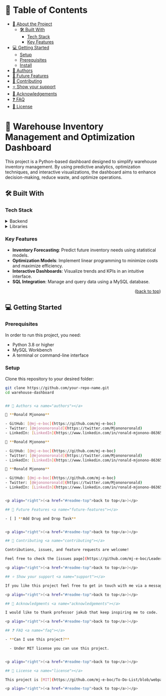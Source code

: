 # 📗 Table of Contents

- [📖 About the Project](#about-project)
  - [🛠 Built With](#built-with)
    - [Tech Stack](#tech-stack)
    - [Key Features](#key-features)
- [💻 Getting Started](#getting-started)
  - [Setup](#setup)
  - [Prerequisites](#prerequisites)
  - [Install](#install)
- [👥 Authors](#authors)
- [🔭 Future Features](#future-features)
- [🤝 Contributing](#contributing)
- [⭐️ Show your support](#support)
- [🙏 Acknowledgements](#acknowledgements)
- [❓ FAQ ](#faq)
- [📝 License](#license)

# 📖 Warehouse Inventory Management and Optimization Dashboard <a name="about-project"></a>

This project is a Python-based dashboard designed to simplify warehouse inventory management. By using predictive analytics, optimization techniques, and interactive visualizations, the dashboard aims to enhance decision-making, reduce waste, and optimize operations.

## 🛠 Built With <a name="built-with"></a>

### Tech Stack <a name="tech-stack"></a>

<details>
  <summary>Backend</summary>
  <ul>
    <li><a href="https://www.python.org/">Python</a></li>
    <li><a href="https://www.mysql.com/">MySQL</a></li>
  </ul>
</details>

<details>
  <summary>Libraries</summary>
  <ul>
    <li>Pandas</li>
    <li>NumPy</li>
    <li>Matplotlib</li>
    <li>Plotly/Dash</li>
    <li>Scikit-learn</li>
    <li>SQLAlchemy</li>
  </ul>
</details>

### Key Features <a name="key-features"></a>

- **Inventory Forecasting**: Predict future inventory needs using statistical models.
- **Optimization Models**: Implement linear programming to minimize costs and maximize efficiency.
- **Interactive Dashboards**: Visualize trends and KPIs in an intuitive interface.
- **SQL Integration**: Manage and query data using a MySQL database.

<p align="right">(<a href="#readme-top">back to top</a>)</p>

## 💻 Getting Started <a name="getting-started"></a>

### Prerequisites

In order to run this project, you need:

- Python 3.8 or higher
- MySQL Workbench
- A terminal or command-line interface

### Setup

Clone this repository to your desired folder:

```sh
git clone https://github.com/your-repo-name.git
cd warehouse-dashboard


## 👥 Authors <a name="authors"></a>

👤 **Ronald Mjonono**

- GitHub: [@mj-e-boc](https://github.com/mj-e-boc)
- Twitter: [@mjononoronald](https://twitter.com/Mjononoronald)
- LinkedIn: [LinkedIn](https://www.linkedin.com/in/ronald-mjonono-86365988/)

👤 **Ronald Mjonono**

- GitHub: [@mj-e-boc](https://github.com/mj-e-boc)
- Twitter: [@mjononoronald](https://twitter.com/Mjononoronald)
- LinkedIn: [LinkedIn](https://www.linkedin.com/in/ronald-mjonono-86365988/)

👤 **Ronald Mjonono**

- GitHub: [@mj-e-boc](https://github.com/mj-e-boc)
- Twitter: [@mjononoronald](https://twitter.com/Mjononoronald)
- LinkedIn: [LinkedIn](https://www.linkedin.com/in/ronald-mjonono-86365988/)


<p align="right">(<a href="#readme-top">back to top</a>)</p>

## 🔭 Future Features <a name="future-features"></a>

- [ ] **Add Drug and Drop Task**


<p align="right">(<a href="#readme-top">back to top</a>)</p>

## 🤝 Contributing <a name="contributing"></a>

Contributions, issues, and feature requests are welcome!

Feel free to check the [issues page](https://github.com/mj-e-boc/Leaderboard-setup-project/issues).

<p align="right">(<a href="#readme-top">back to top</a>)</p>

## ⭐️ Show your support <a name="support"></a>

If you like this project feel free to get in touch with me via a message here or contact platforms listed above.

<p align="right">(<a href="#readme-top">back to top</a>)</p>

## 🙏 Acknowledgments <a name="acknowledgements"></a>

I would like to thank professor jakub that keep inspiring me to code.

<p align="right">(<a href="#readme-top">back to top</a>)</p>

## ❓ FAQ <a name="faq"></a>

- **Can I use this project?**

  - Under MIT license you can use this project.


<p align="right">(<a href="#readme-top">back to top</a>)</p>

## 📝 License <a name="license"></a>

This project is [MIT](https://github.com/mj-e-boc/To-Do-List/blob/webpack-setup/LICENSE) licensed.

<p align="right">(<a href="#readme-top">back to top</a>)</p>
```
